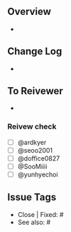 ## Overview
- 

## Change Log
- 

## To Reivewer
-

### Reivew check
- [ ] @ardkyer 
- [ ] @seoo2001 
- [ ] @doffice0827
- [ ] @SooMiiii 
- [ ] @yunhyechoi 

## Issue Tags
- Close | Fixed: #
- See also: #
